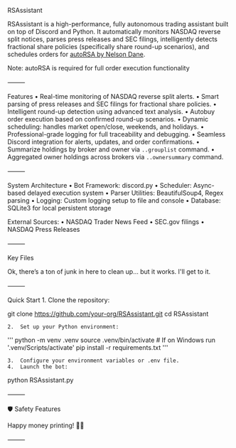 RSAssistant

RSAssistant is a high-performance, fully autonomous trading assistant built on top of Discord and Python.
It automatically monitors NASDAQ reverse split notices, parses press releases and SEC filings, intelligently detects fractional share policies (specifically share round-up scenarios), and schedules orders for   [autoRSA by Nelson Dane](https://github.com/NelsonDane/autoRSA).

Note: autoRSA is required for full order execution functionality

⸻

Features
	•	Real-time monitoring of NASDAQ reverse split alerts.
	•	Smart parsing of press releases and SEC filings for fractional share policies.
	•	Intelligent round-up detection using advanced text analysis.
	•	Autobuy order execution based on confirmed round-up scenarios.
	•	Dynamic scheduling: handles market open/close, weekends, and holidays.
	•	Professional-grade logging for full traceability and debugging.
	•	Seamless Discord integration for alerts, updates, and order confirmations.
        •       Summarize holdings by broker and owner via `..grouplist` command.
        •       Aggregated owner holdings across brokers via `..ownersummary` command.

⸻

System Architecture
	•	Bot Framework: discord.py
	•	Scheduler: Async-based delayed execution system
	•	Parser Utilities: BeautifulSoup4, Regex parsing
	•	Logging: Custom logging setup to file and console
	•	Database: SQLite3 for local persistent storage

External Sources:
	•	NASDAQ Trader News Feed
	•	SEC.gov filings
	•	NASDAQ Press Releases

⸻

Key Files

Ok, there’s a ton of junk in here to clean up… but it works. I'll get to it.

⸻

Quick Start
	1.	Clone the repository:

git clone https://github.com/your-org/RSAssistant.git
cd RSAssistant

	2.	Set up your Python environment:

'''
python -m venv .venv
source .venv/bin/activate # If on Windows run '.venv/Scripts/activate'
pip install -r requirements.txt
'''

	3.	Configure your environment variables or .env file.
	4.	Launch the bot:

python RSAssistant.py



⸻

🛡 Safety Features

Happy money printing! ✌🏻

⸻

